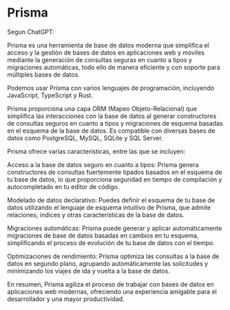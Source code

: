 # Prisma

Segun ChatGPT:

Prisma es una herramienta de base de datos moderna que simplifica el acceso y la gestión de bases de datos en aplicaciones web y móviles mediante la generación de consultas seguras en cuanto a tipos y migraciones automáticas, todo ello de manera eficiente y con soporte para múltiples bases de datos.

Podemos usar Prisma con varios lenguajes de programación, incluyendo JavaScript, TypeScript y Rust.

Prisma proporciona una capa ORM (Mapeo Objeto-Relacional) que simplifica las interacciones con la base de datos al generar constructores de consultas seguros en cuanto a tipos y migraciones de esquema basadas en el esquema de la base de datos. Es compatible con diversas bases de datos como PostgreSQL, MySQL, SQLite y SQL Server.

Prisma ofrece varias características, entre las que se incluyen:

Acceso a la base de datos seguro en cuanto a tipos: Prisma genera constructores de consultas fuertemente tipados basados en el esquema de tu base de datos, lo que proporciona seguridad en tiempo de compilación y autocompletado en tu editor de código.

Modelado de datos declarativo: Puedes definir el esquema de tu base de datos utilizando el lenguaje de esquema intuitivo de Prisma, que admite relaciones, índices y otras características de la base de datos.

Migraciones automáticas: Prisma puede generar y aplicar automáticamente migraciones de base de datos basadas en cambios en tu esquema, simplificando el proceso de evolución de tu base de datos con el tiempo.

Optimizaciones de rendimiento: Prisma optimiza las consultas a la base de datos en segundo plano, agrupando automáticamente las solicitudes y minimizando los viajes de ida y vuelta a la base de datos.

En resumen, Prisma agiliza el proceso de trabajar con bases de datos en aplicaciones web modernas, ofreciendo una experiencia amigable para el desarrollador y una mayor productividad.
